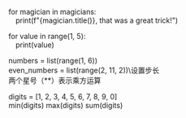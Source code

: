 for magician in magicians:  
&emsp;print(f"{magician.title()}, that was a great trick!")  

for value in range(1, 5):  
&emsp;print(value)  

numbers = list(range(1, 6))  
even_numbers = list(range(2, 11, 2))\\设置步长  
两个星号（**）表示乘方运算  

digits = [1, 2, 3, 4, 5, 6, 7, 8, 9, 0]  
min(digits)
max(digits)
sum(digits)

